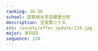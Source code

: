 ```yaml
---
ranking: 16-30
school: 密歇根大学安娜堡分校
description: 全美第二十五
src: /assets/offer_update/134.jpg
major: 本科ED
sequence: 134
---
```

